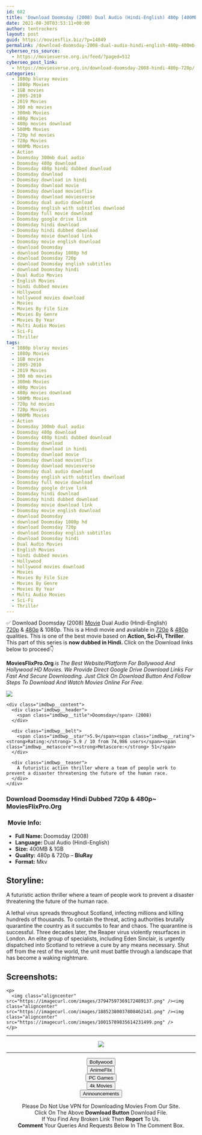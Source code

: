 ```yaml
---
id: 682
title: 'Download Doomsday (2008) Dual Audio (Hindi-English) 480p [400MB] || 720p [1GB]'
date: 2021-08-30T03:53:11+00:00
author: tentrockers
layout: post
guid: https://moviesflix.biz/?p=14849
permalink: /download-doomsday-2008-dual-audio-hindi-english-480p-400mb-720p-1gb/
cyberseo_rss_source:
  - https://moviesverse.org.in/feed/?paged=512
cyberseo_post_link:
  - https://moviesverse.org.in/download-doomsday-2008-hindi-480p-720p/
categories:
  - 1080p bluray movies
  - 1080p Movies
  - 1GB movies
  - 2005-2010
  - 2019 Movies
  - 300 mb movies
  - 300mb Movies
  - 480p Movies
  - 480p movies download
  - 500Mb Movies
  - 720p hd movies
  - 720p Movies
  - 900Mb Movies
  - Action
  - Doomsday 300mb dual audio
  - Doomsday 480p download
  - Doomsday 480p hindi dubbed download
  - Doomsday download
  - Doomsday download in hindi
  - Doomsday download movie
  - Doomsday download moviesflix
  - Doomsday download moviesverse
  - Doomsday dual audio download
  - Doomsday english with subtitles download
  - Doomsday full movie download
  - Doomsday google drive link
  - Doomsday hindi download
  - Doomsday hindi dubbed download
  - Doomsday movie download link
  - Doomsday movie english download
  - download Doomsday
  - download Doomsday 1080p hd
  - download Doomsday 720p
  - download Doomsday english subtitles
  - download Doomsday hindi
  - Dual Audio Movies
  - English Movies
  - hindi dubbed movies
  - Hollywood
  - hollywood movies download
  - Movies
  - Movies By File Size
  - Movies By Genre
  - Movies By Year
  - Multi Audio Movies
  - Sci-Fi
  - Thriller
tags:
  - 1080p bluray movies
  - 1080p Movies
  - 1GB movies
  - 2005-2010
  - 2019 Movies
  - 300 mb movies
  - 300mb Movies
  - 480p Movies
  - 480p movies download
  - 500Mb Movies
  - 720p hd movies
  - 720p Movies
  - 900Mb Movies
  - Action
  - Doomsday 300mb dual audio
  - Doomsday 480p download
  - Doomsday 480p hindi dubbed download
  - Doomsday download
  - Doomsday download in hindi
  - Doomsday download movie
  - Doomsday download moviesflix
  - Doomsday download moviesverse
  - Doomsday dual audio download
  - Doomsday english with subtitles download
  - Doomsday full movie download
  - Doomsday google drive link
  - Doomsday hindi download
  - Doomsday hindi dubbed download
  - Doomsday movie download link
  - Doomsday movie english download
  - download Doomsday
  - download Doomsday 1080p hd
  - download Doomsday 720p
  - download Doomsday english subtitles
  - download Doomsday hindi
  - Dual Audio Movies
  - English Movies
  - hindi dubbed movies
  - Hollywood
  - hollywood movies download
  - Movies
  - Movies By File Size
  - Movies By Genre
  - Movies By Year
  - Multi Audio Movies
  - Sci-Fi
  - Thriller
---
```

<div class="thecontent clearfix">
  <p>
    ✅ Download Doomsday (2008) <a href="https://moviesverse.org.in/category/movies/" data-wpel-link="internal">Movie</a> Dual Audio (Hindi-English) <a href="https://moviesverse.org.in/720p-movies/" data-wpel-link="internal">720p</a>&nbsp;&&nbsp;<a href="https://moviesverse.org.in/480p-movies/" data-wpel-link="internal">480p</a> & 1080p. This is a Hindi movie and available in <a href="https://moviesverse.org.in/720p-movies/" data-wpel-link="internal">720p</a>&nbsp;&&nbsp;<a href="https://moviesverse.org.in/480p-movies/" data-wpel-link="internal">480p</a> qualities. This is one of the best movie based on <strong>Action, Sci-Fi, Thriller</strong>. This part of this series is <strong>now dubbed in <span>Hindi.&nbsp;</span></strong><span>Click on the Download links below to proceed👇</span>
  </p>
  
  <p>
    <strong><span>MoviesFlixPro.Org&nbsp;</span></strong><em>is The Best Website/Platform For Bollywood And Hollywood HD Movies. We Provide Direct Google Drive Download Links For Fast And Secure Downloading. Just Click On Download Button And Follow Steps To&nbsp;Download And Watch Movies Online For Free.</em>
  </p>
  
  <div class="imdbwp imdbwp--movie dark">
    <div class="imdbwp__thumb">
      <a class="imdbwp__link" target="_blank" title="Doomsday" href="https://www.imdb.com/title/tt0483607/" rel="nofollow external noopener noreferrer" data-wpel-link="external"><img class="imdbwp__img" src="https://m.media-amazon.com/images/M/MV5BMTUwODU2NzE2OF5BMl5BanBnXkFtZTcwMTAwMDA2MQ@@._V1_SX300.jpg" /></a>
    </div>
    
    <div class="imdbwp__content">
      <div class="imdbwp__header">
        <span class="imdbwp__title">Doomsday</span> (2008)
      </div>
      
      <div class="imdbwp__belt">
        <span class="imdbwp__star">5.9</span><span class="imdbwp__rating"><strong>Rating:</strong> 5.9 / 10 from 74,986 users</span><span class="imdbwp__metascore"><strong>Metascore:</strong> 51</span>
      </div>
      
      <div class="imdbwp__teaser">
        A futuristic action thriller where a team of people work to prevent a disaster threatening the future of the human race.
      </div>
    </div>
  </div>
  
  <h3>
    <span>Download Doomsday Hindi Dubbed 720p & 480p~ MoviesFlixPro.Org</span>
  </h3>
  
  <h3>
    <span>&nbsp;Movie Info:&nbsp;</span>
  </h3>
  
  <ul>
    <li>
      <strong>Full Name: </strong>Doomsday (2008)
    </li>
    <li>
      <strong>Language:</strong> Dual Audio (Hindi-English)
    </li>
    <li>
      <strong>Size:</strong> 400MB & 1GB
    </li>
    <li>
      <strong>Quality:</strong> 480p & 720p – <span><strong>BluRay</strong></span>
    </li>
    <li>
      <strong>Format:</strong>&nbsp;Mkv
    </li>
  </ul>
  
  <h2>
    <span>Storyline:</span>
  </h2>
  
  <p>
    A futuristic action thriller where a team of people work to prevent a disaster threatening the future of the human race.
  </p>
  
  <div>
    A lethal virus spreads throughout Scotland, infecting millions and killing hundreds of thousands. To contain the threat, acting authorities brutally quarantine the country as it succumbs to fear and chaos. The quarantine is successful. Three decades later, the Reaper virus violently resurfaces in London. An elite group of specialists, including Eden Sinclair, is urgently dispatched into Scotland to retrieve a cure by any means necessary. Shut off from the rest of the world, the unit must battle through a landscape that has become a waking nightmare.
  </div>
  
  <div class="summary_text">
    <h2>
      <span>Screenshots:</span>
    </h2>
    
    <p>
      <img class="aligncenter" src="https://imagecurl.com/images/37947597369172489137.png" /><img class="aligncenter" src="https://imagecurl.com/images/18852380037808462141.png" /><img class="aligncenter" src="https://imagecurl.com/images/10015789835614231499.png" />
    </p>
  </div>
</div>

<center>
  </p> 
  
  <hr />
  
  <p>
    <a href="http://gdrivepro.xyz/join.php" data-wpel-link="external" target="_blank" rel="nofollow external noopener noreferrer"><img src="https://i.imgur.com/FhMdWdW.png" /></a>
  </p>
  
  <hr />
  
  <p>
    <a href="https://dogemovies.xyz" target="_blank" data-wpel-link="external" rel="nofollow external noopener noreferrer"><button class="button button5">Bollywood</button></a><br /> <a href="https://animeflix.in" target="_blank" data-wpel-link="external" rel="nofollow external noopener noreferrer"><button class="button button5">AnimeFlix</button></a><br /> <a href="https://gamesflix.net/" target="_blank" data-wpel-link="external" rel="nofollow external noopener noreferrer"><button class="button button5">PC Games</button></a><br /> <a href="https://uhdmovies.in" target="_blank" data-wpel-link="external" rel="nofollow external noopener noreferrer"><button class="button button5">4k Movies</button></a><br /> <a href="https://moviesverse.org.in/announcements/" target="_blank" data-wpel-link="internal" rel="noopener"><button class="button button5">Announcements</button></a>
  </p>
  
  <div class="alert alert-danger">
    Please Do Not Use VPN for Downloading Movies From Our Site.
  </div>
  
  <div class="alert alert-success">
    Click On The Above <strong>Download Button</strong> Download File.
  </div>
  
  <div class="alert alert-warning">
    If You Find Any Broken Link Then <strong>Report</strong> To Us.
  </div>
  
  <div class="alert alert-info">
    <strong>Comment</strong> Your Queries And Requests Below In The Comment Box.
  </div>
  
  <p>
    </center>
  </p>